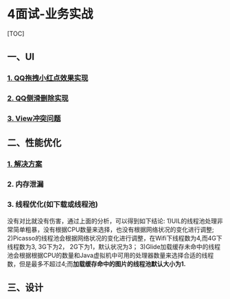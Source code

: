 # 4面试-业务实战

[TOC]

## 一、UI

### [1. QQ拖拽小红点效果实现](../08业务实战/1QQ拖拽小红点效果实现.md)

### [2. QQ侧滑删除实现](../08业务实战/2QQ侧滑删除实现.md)

### [3. View冲突问题](../08业务实战/3View冲突问题.md)



## 二、性能优化

### [1. 解决方案](../08业务实战/性能优化.md)

### 2. 内存泄漏

### 3. 线程优化(如下载或线程池)

没有对比就没有伤害，通过上面的分析，可以得到如下结论:
1)UIL的线程池处理非常简单粗暴，没有根据CPU数量来选择，也没有根据网络状况的变化进行调整;
2)Picasso的线程池会根据网络状况的变化进行调整，在Wifi下线程数为4,而4G下线程数为3, 3G下为2， 2G下为1，默认状况为3；
3)Glide加载缓存未命中的线程池会根据根据CPU的数量和Java虚拟机中可用的处理器数量来选择合适的线程数，但是最多不超过4;而</b><b>加载缓存命中的图片的线程池默认大小为1.</b></p>



## 三、设计

